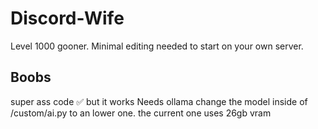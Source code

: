 # Discord-Wife
Level 1000 gooner.
Minimal editing needed to start on your own server.
## Boobs
super ass code ✅ but it works
Needs ollama change the model inside of /custom/ai.py to an lower one. the current one uses 26gb vram
